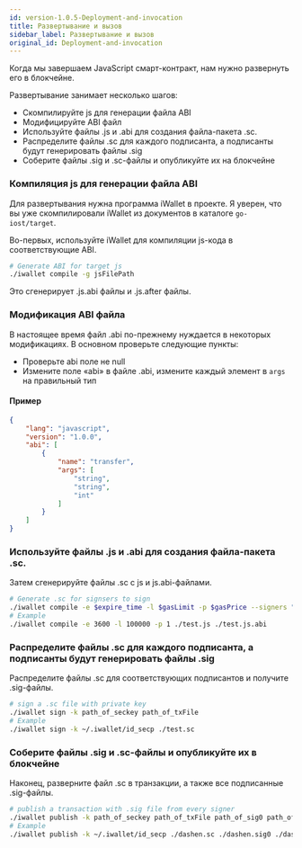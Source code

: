 ```yaml
---
id: version-1.0.5-Deployment-and-invocation
title: Развертывание и вызов
sidebar_label: Развертывание и вызов
original_id: Deployment-and-invocation
---
```


Когда мы завершаем JavaScript смарт-контракт, нам нужно развернуть его в блокчейне.

Развертывание занимает несколько шагов:

- Скомпилируйте js для генерации файла ABI
- Модифицируйте ABI файл
- Используйте файлы .js и .abi для создания файла-пакета .sc.
- Распределите файлы .sc для каждого подписанта, а подписанты будут генерировать файлы .sig
- Соберите файлы .sig и .sc-файлы и опубликуйте их на блокчейне

### Компиляция js для генерации файла ABI

Для развертывания нужна программа iWallet в проекте. Я уверен, что вы уже скомпилировали iWallet из документов в каталоге `go-iost/target`.

Во-первых, используйте iWallet для компиляции js-кода в соответствующие ABI.

```bash
# Generate ABI for target js
./iwallet compile -g jsFilePath
```

Это сгенерирует .js.abi файлы и .js.after файлы.

### Модификация ABI файла
В настоящее время файл .abi по-прежнему нуждается в некоторых модификациях. В основном проверьте следующие пункты:

- Проверьте abi поле не null
- Измените поле «abi» в файле .abi, измените каждый элемент в `args` на правильный тип

#### Пример
```json
{
    "lang": "javascript",
    "version": "1.0.0",
    "abi": [
        {
            "name": "transfer",
            "args": [
                "string",
                "string",
                "int"
            ]
        }
    ]
}
```

### Используйте файлы .js и .abi для создания файла-пакета .sc.

Затем сгенерируйте файлы .sc с js и js.abi-файлами.

```bash
# Generate .sc for signsers to sign
./iwallet compile -e $expire_time -l $gasLimit -p $gasPrice --signers "ID0, ID1..."
# Example
./iwallet compile -e 3600 -l 100000 -p 1 ./test.js ./test.js.abi
```

### Распределите файлы .sc для каждого подписанта, а подписанты будут генерировать файлы .sig

Распределите файлы .sc для соответствующих подписантов и получите .sig-файлы.

```bash
# sign a .sc file with private key
./iwallet sign -k path_of_seckey path_of_txFile
# Example
./iwallet sign -k ~/.iwallet/id_secp ./test.sc
```

### Соберите файлы .sig и .sc-файлы и опубликуйте их в блокчейне

Наконец, разверните файл .sc в транзакции, а также все подписанные .sig-файлы.

```bash
# publish a transaction with .sig file from every signer
./iwallet publish -k path_of_seckey path_of_txFile path_of_sig0 path_of_sig1 ...
# Example
./iwallet publish -k ~/.iwallet/id_secp ./dashen.sc ./dashen.sig0 ./dashen.sig1
```
